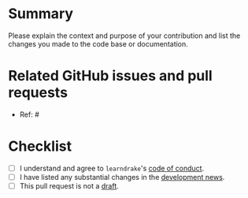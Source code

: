 # Summary

Please explain the context and purpose of your contribution and list the changes you made to the code base or documentation.

# Related GitHub issues and pull requests

- Ref: #

# Checklist

- [ ] I understand and agree to `learndrake`'s [code of conduct](https://github.com/wlandau/learndrake/blob/main/CODE_OF_CONDUCT.md).
- [ ] I have listed any substantial changes in the [development news](https://github.com/wlandau/learndrake/blob/main/NEWS.md).
- [ ] This pull request is not a [draft](https://github.blog/2019-02-14-introducing-draft-pull-requests).
